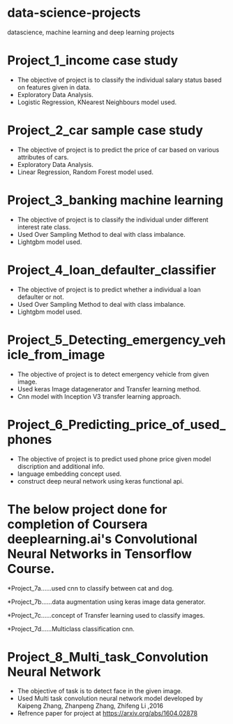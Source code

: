 # data-science-projects
datascience, machine learning and deep learning projects

# Project_1_income case study
  * The objective of project is to classify the individual salary status based on features given in data.
  * Exploratory Data Analysis. 
  * Logistic Regression, KNearest Neighbours model used.
  
# Project_2_car sample case study
  * The objective of project is to predict the price of car based on various attributes of cars.
  * Exploratory Data Analysis.
  * Linear Regression, Random Forest model used.

# Project_3_banking machine learning
  * The objective of project is to classify the individual under different interest rate class.
  * Used Over Sampling Method to deal with class imbalance.
  * Lightgbm model used.
  
# Project_4_loan_defaulter_classifier
  * The objective of project is to predict whether a individual a loan defaulter or not.
  * Used Over Sampling Method to deal with class imbalance.
  * Lightgbm model used.
  
# Project_5_Detecting_emergency_vehicle_from_image
  * The objective of project is to detect emergency vehicle from given image.
  * Used keras Image datagenerator and Transfer learning method.
  * Cnn model with Inception V3 transfer learning approach.
  
# Project_6_Predicting_price_of_used_phones
  * The objective of project is to predict used phone price given model discription and additional info.
  * language embedding concept used.
  * construct deep neural network using keras functional api.
  
# The below project done for completion of Coursera deeplearning.ai's Convolutional Neural Networks in Tensorflow Course.

*Project_7a......used cnn to classify between cat and dog.

*Project_7b......data augmentation using keras image data generator.

*Project_7c......concept of Transfer learning used to classify images.

*Project_7d......Multiclass classification cnn.

# Project_8_Multi_task_Convolution Neural Network
 * The objective of task is to detect face in the given image.
 * Used Multi task convolution neural network model developed by Kaipeng Zhang, Zhanpeng Zhang, Zhifeng Li ,2016
 * Refrence paper for project at https://arxiv.org/abs/1604.02878
